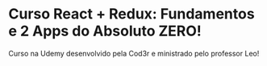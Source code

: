 # Curso React + Redux: Fundamentos e 2 Apps do Absoluto ZERO!

Curso na Udemy desenvolvido pela Cod3r e ministrado pelo professor Leo! 
